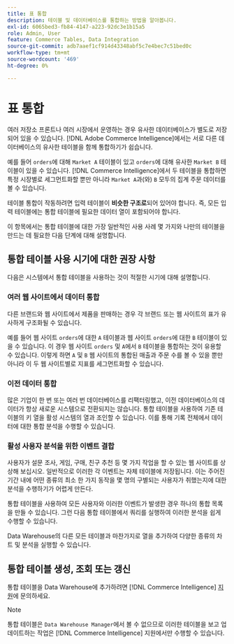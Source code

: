 ```yaml
---
title: 표 통합
description: 테이블 및 데이터베이스를 통합하는 방법을 알아봅니다.
exl-id: 6065bed3-fb84-4147-a223-92dc3e1b15a5
role: Admin, User
feature: Commerce Tables, Data Integration
source-git-commit: adb7aaef1cf914d43348abf5c7e4bec7c51bed0c
workflow-type: tm+mt
source-wordcount: '469'
ht-degree: 0%

---
```


# 표 통합

여러 저장소 프론트나 여러 시장에서 운영하는 경우 유사한 데이터베이스가 별도로 저장되어 있을 수 있습니다. [!DNL Adobe Commerce Intelligence]에서는 서로 다른 데이터베이스의 유사한 테이블을 함께 통합하기가 쉽습니다.

예를 들어 `orders`에 대해 `Market A` 테이블이 있고 `orders`에 대해 유사한 `Market B` 테이블이 있을 수 있습니다. [!DNL Commerce Intelligence]에서 두 테이블을 통합하면 특정 시장별로 세그먼트화할 뿐만 아니라 `Market A`과(와) `B` 모두의 집계 주문 데이터를 볼 수 있습니다.

테이블 통합이 작동하려면 입력 테이블이 **비슷한 구조로**&#x200B;되어 있어야 합니다. 즉, 모든 입력 테이블에는 통합 테이블에 필요한 데이터 열이 포함되어야 합니다.

이 항목에서는 통합 테이블에 대한 가장 일반적인 사용 사례 몇 가지와 나만의 테이블을 만드는 데 필요한 다음 단계에 대해 설명합니다.

## 통합 테이블 사용 시기에 대한 권장 사항

다음은 시스템에서 통합 테이블을 사용하는 것이 적절한 시기에 대해 설명합니다.

### 여러 웹 사이트에서 데이터 통합

다른 브랜드와 웹 사이트에서 제품을 판매하는 경우 각 브랜드 또는 웹 사이트의 표가 유사하게 구조화될 수 있습니다.

예를 들어 웹 사이트 `orders`에 대한 `A` 테이블과 웹 사이트 `orders`에 대한 `B` 테이블이 있을 수 있습니다. 이 경우 웹 사이트 `orders` 및 `A`에서 `B` 테이블을 통합하는 것이 유용할 수 있습니다. 이렇게 하면 `A` 및 `B` 웹 사이트의 통합된 매출과 주문 수를 볼 수 있을 뿐만 아니라 이 두 웹 사이트별로 지표를 세그먼트화할 수 있습니다.

### 이전 데이터 통합

많은 기업이 한 번 또는 여러 번 데이터베이스를 리팩터링했고, 이전 데이터베이스의 데이터가 항상 새로운 시스템으로 전환되지는 않습니다. 통합 테이블을 사용하여 기존 테이블의 키 열을 활성 시스템의 열과 조인할 수 있습니다. 이를 통해 기록 전체에서 데이터에 대한 통합 분석을 수행할 수 있습니다.

### 활성 사용자 분석을 위한 이벤트 결합

사용자가 설문 조사, 게임, 구매, 친구 추천 등 몇 가지 작업을 할 수 있는 웹 사이트를 상상해 보십시오. 일반적으로 이러한 각 이벤트는 자체 테이블에 저장됩니다. 이는 주어진 기간 내에 어떤 종류의 최소 한 가지 동작을 몇 명의 구별되는 사용자가 취했는지에 대한 분석을 수행하기가 어렵게 만든다.

통합 테이블을 사용하여 모든 사용자와 이러한 이벤트가 발생한 경우 하나의 통합 목록을 만들 수 있습니다. 그런 다음 통합 테이블에서 쿼리를 실행하여 이러한 분석을 쉽게 수행할 수 있습니다.

Data Warehouse의 다른 모든 테이블과 마찬가지로 열을 추가하여 다양한 종류의 차트 및 분석을 실행할 수 있습니다.

## 통합 테이블 생성, 조회 또는 갱신

통합 테이블을 Data Warehouse에 추가하려면 [!DNL Commerce Intelligence] [지원](../guide-overview.md#Submitting-a-Support-Ticket)에 문의하세요.

>[!NOTE]
>
>통합 테이블은 `Data Warehouse Manager`에서 볼 수 없으므로 이러한 테이블을 보고 업데이트하는 작업은 [!DNL Commerce Intelligence] 지원에서만 수행할 수 있습니다.
